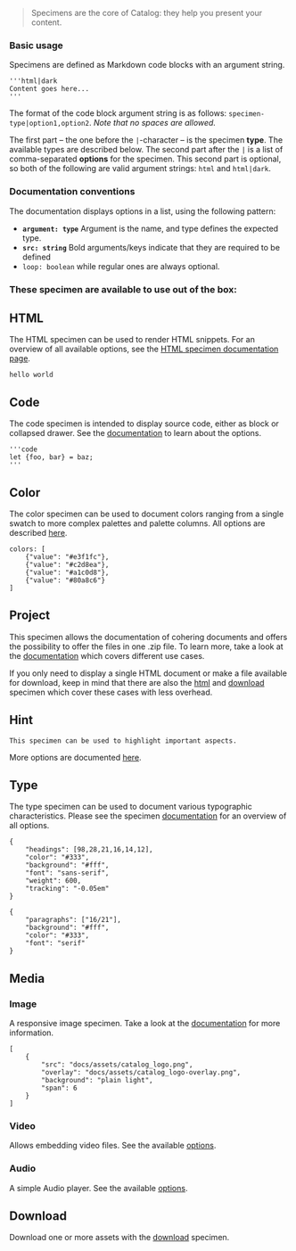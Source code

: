 > Specimens are the core of Catalog: they help you present your content.

### Basic usage

Specimens are defined as Markdown code blocks with an argument string.

```code
'''html|dark
Content goes here...
'''
```

The format of the code block argument string is as follows: `specimen-type|option1,option2`. 
_Note that no spaces are allowed._

The first part – the one before the `|`-character – is the specimen __type__. The available types are described below. The second part after the `|` is a list of comma-separated __options__ for the specimen. This second part is optional, so both of the following are valid argument strings: `html` and `html|dark`.

### Documentation conventions

The documentation displays options in a list, using the following pattern:

- __`argument: type`__ Argument is the name, and type defines the expected type.
- __`src: string`__ Bold arguments/keys indicate that they are required to be defined
- `loop: boolean` while regular ones are always optional.



### These specimen are available to use out of the box:


## HTML

The HTML specimen can be used to render HTML snippets. For an overview of all available options, see the [HTML specimen documentation page](#/html).

```html|no-source
hello world
```


## Code

The code specimen is intended to display source code, either as block or collapsed drawer.
See the [documentation](#/code) to learn about the options.

```code
'''code
let {foo, bar} = baz;
'''
```


## Color

The color specimen can be used to document colors ranging from a single swatch to more complex palettes and palette columns. All options are described [here](#/color).

```color-palette|horizontal
colors: [
    {"value": "#e3f1fc"},
    {"value": "#c2d8ea"},
    {"value": "#a1c0d8"},
    {"value": "#80a8c6"}
]
```


## Project

This specimen allows the documentation of cohering documents and offers the possibility to offer the files in one .zip file.
To learn more, take a look at the [documentation](#/project) which covers different use cases.

If you only need to display a single HTML document or make a file available for download, keep in mind that there are also the [html](#/html) and [download](#/download) specimen which cover these cases with less overhead.


## Hint

```hint
This specimen can be used to highlight important aspects.
```

More options are documented [here](#/hint).



## Type

The type specimen can be used to document various typographic characteristics. 
Please see the specimen [documentation](#/type) for an overview of all options.

```type|span-4,kern,smoothen,shorter
{
    "headings": [98,28,21,16,14,12],
    "color": "#333",
    "background": "#fff",
    "font": "sans-serif",
    "weight": 600,
    "tracking": "-0.05em"
}
```

```type|span-2,kern,smoothen,kafka
{
    "paragraphs": ["16/21"],
    "background": "#fff",
    "color": "#333",
    "font": "serif"
}
```



## Media

### Image

A responsive image specimen.
Take a look at the [documentation](#/image) for more information.

```image
[
    {   
        "src": "docs/assets/catalog_logo.png",
        "overlay": "docs/assets/catalog_logo-overlay.png",
        "background": "plain light",
        "span": 6
    }
]
```


### Video

Allows embedding video files. See the available [options](#/video).


### Audio

A simple Audio player. See the available [options](#/audio).



## Download

Download one or more assets with the [download](#/download) specimen.
